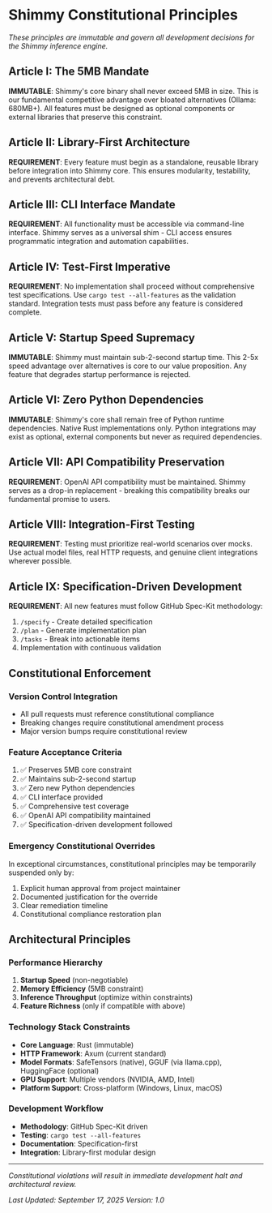 # Shimmy Constitutional Principles

*These principles are immutable and govern all development decisions for the Shimmy inference engine.*

## Article I: The 5MB Mandate
**IMMUTABLE**: Shimmy's core binary shall never exceed 5MB in size. This is our fundamental competitive advantage over bloated alternatives (Ollama: 680MB+). All features must be designed as optional components or external libraries that preserve this constraint.

## Article II: Library-First Architecture
**REQUIREMENT**: Every feature must begin as a standalone, reusable library before integration into Shimmy core. This ensures modularity, testability, and prevents architectural debt.

## Article III: CLI Interface Mandate
**REQUIREMENT**: All functionality must be accessible via command-line interface. Shimmy serves as a universal shim - CLI access ensures programmatic integration and automation capabilities.

## Article IV: Test-First Imperative
**REQUIREMENT**: No implementation shall proceed without comprehensive test specifications. Use `cargo test --all-features` as the validation standard. Integration tests must pass before any feature is considered complete.

## Article V: Startup Speed Supremacy
**IMMUTABLE**: Shimmy must maintain sub-2-second startup time. This 2-5x speed advantage over alternatives is core to our value proposition. Any feature that degrades startup performance is rejected.

## Article VI: Zero Python Dependencies
**IMMUTABLE**: Shimmy's core shall remain free of Python runtime dependencies. Native Rust implementations only. Python integrations may exist as optional, external components but never as required dependencies.

## Article VII: API Compatibility Preservation
**REQUIREMENT**: OpenAI API compatibility must be maintained. Shimmy serves as a drop-in replacement - breaking this compatibility breaks our fundamental promise to users.

## Article VIII: Integration-First Testing
**REQUIREMENT**: Testing must prioritize real-world scenarios over mocks. Use actual model files, real HTTP requests, and genuine client integrations wherever possible.

## Article IX: Specification-Driven Development
**REQUIREMENT**: All new features must follow GitHub Spec-Kit methodology:
1. `/specify` - Create detailed specification
2. `/plan` - Generate implementation plan  
3. `/tasks` - Break into actionable items
4. Implementation with continuous validation

## Constitutional Enforcement

### Version Control Integration
- All pull requests must reference constitutional compliance
- Breaking changes require constitutional amendment process
- Major version bumps require constitutional review

### Feature Acceptance Criteria
1. ✅ Preserves 5MB core constraint
2. ✅ Maintains sub-2-second startup
3. ✅ Zero new Python dependencies
4. ✅ CLI interface provided
5. ✅ Comprehensive test coverage
6. ✅ OpenAI API compatibility maintained
7. ✅ Specification-driven development followed

### Emergency Constitutional Overrides
In exceptional circumstances, constitutional principles may be temporarily suspended only by:
1. Explicit human approval from project maintainer
2. Documented justification for the override
3. Clear remediation timeline
4. Constitutional compliance restoration plan

## Architectural Principles

### Performance Hierarchy
1. **Startup Speed** (non-negotiable)
2. **Memory Efficiency** (5MB constraint)
3. **Inference Throughput** (optimize within constraints)
4. **Feature Richness** (only if compatible with above)

### Technology Stack Constraints
- **Core Language**: Rust (immutable)
- **HTTP Framework**: Axum (current standard)
- **Model Formats**: SafeTensors (native), GGUF (via llama.cpp), HuggingFace (optional)
- **GPU Support**: Multiple vendors (NVIDIA, AMD, Intel)
- **Platform Support**: Cross-platform (Windows, Linux, macOS)

### Development Workflow
- **Methodology**: GitHub Spec-Kit driven
- **Testing**: `cargo test --all-features`
- **Documentation**: Specification-first
- **Integration**: Library-first modular design

---

*Constitutional violations will result in immediate development halt and architectural review.*

*Last Updated: September 17, 2025*
*Version: 1.0*